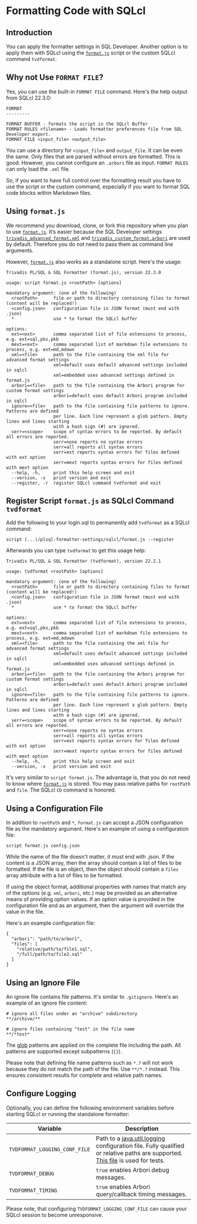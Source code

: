 # Formatting Code with SQLcl

## Introduction

You can apply the formatter settings in SQL Developer. Another option is to apply them with SQLcl using the [`format.js`](format.js) script or the custom SQLcl command `tvdformat`.

## Why not Use `FORMAT FILE`?

Yes, you can use the built-in `FORMAT FILE` command. Here's the help output from SQLcl 22.3.0:

```
FORMAT
---------

FORMAT BUFFER - formats the script in the SQLcl Buffer
FORMAT RULES <filename> - Loads formatter preferences file from SQL Developer export.
FORMAT FILE <input_file> <output_file>
```

You can use a directory for `<input_file>` and `output_file`. It can be even the same. Only files that are parsed without errors are formatted. This is good. However, you cannot configure an `.arbori` file as input. `FORMAT RULES` can only load the `.xml` file. 

So, if you want to have full control over the formatting result you have to use the script or the custom command, especially if you want to format SQL code blocks within Markdown files.

## Using `format.js`

We recommend you download, clone, or fork this repository when you plan to use [`format.js`](format.js). It’s easier because the SQL Developer settings [`trivadis_advanced_format.xml`](../settings/sql_developer/trivadis_advanced_format.xml) and [`trivadis_custom_format.arbori`](../settings/sql_developer/trivadis_custom_format.arbori) are used by default. Therefore you do not need to pass them as command line arguments.

However, [`format.js`](format.js) also works as a standalone script. Here's the usage:

```
Trivadis PL/SQL & SQL Formatter (format.js), version 22.3.0

usage: script format.js <rootPath> [options]

mandatory argument: (one of the following)
  <rootPath>      file or path to directory containing files to format (content will be replaced!)
  <config.json>   configuration file in JSON format (must end with .json)
  *               use * to format the SQLcl buffer

options:
  ext=<ext>       comma separated list of file extensions to process, e.g. ext=sql,pks,pkb
  mext=<ext>      comma separated list of markdown file extensions to process, e.g. ext=md,mdown
  xml=<file>      path to the file containing the xml file for advanced format settings
                  xml=default uses default advanced settings included in sqlcl
                  xml=embedded uses advanced settings defined in format.js
  arbori=<file>   path to the file containing the Arbori program for custom format settings
                  arbori=default uses default Arbori program included in sqlcl
  ignore=<file>   path to the file containing file patterns to ignore. Patterns are defined
                  per line. Each line represent a glob pattern. Empty lines and lines starting
                  with a hash sign (#) are ignored.
  serr=<scope>    scope of syntax errors to be reported. By default all errors are reported.
                  serr=none reports no syntax errors
                  serr=all reports all syntax errors
                  serr=ext reports syntax errors for files defined with ext option
                  serr=mext reports syntax errors for files defined with mext option
  --help, -h,     print this help screen and exit
  --version, -v   print version and exit
  --register, -r  register SQLcl command tvdformat and exit
```

## Register Script `format.js` as SQLcl Command `tvdformat`

Add the following to your login.sql to permanently add `tvdformat` as a SQLcl command:

```
script (...)/plsql-formatter-settings/sqlcl/format.js --register
```

Afterwards you can type `tvdformat` to get this usage help:

```
Trivadis PL/SQL & SQL Formatter (tvdformat), version 22.2.1

usage: tvdformat <rootPath> [options]

mandatory argument: (one of the following)
  <rootPath>      file or path to directory containing files to format (content will be replaced!)
  <config.json>   configuration file in JSON format (must end with .json)
  *               use * to format the SQLcl buffer

options:
  ext=<ext>       comma separated list of file extensions to process, e.g. ext=sql,pks,pkb
  mext=<ext>      comma separated list of markdown file extensions to process, e.g. ext=md,mdown
  xml=<file>      path to the file containing the xml file for advanced format settings
                  xml=default uses default advanced settings included in sqlcl
                  xml=embedded uses advanced settings defined in format.js
  arbori=<file>   path to the file containing the Arbori program for custom format settings
                  arbori=default uses default Arbori program included in sqlcl
  ignore=<file>   path to the file containing file patterns to ignore. Patterns are defined
                  per line. Each line represent a glob pattern. Empty lines and lines starting
                  with a hash sign (#) are ignored.
  serr=<scope>    scope of syntax errors to be reported. By default all errors are reported.
                  serr=none reports no syntax errors
                  serr=all reports all syntax errors
                  serr=ext reports syntax errors for files defined with ext option
                  serr=mext reports syntax errors for files defined with mext option
  --help, -h,     print this help screen and exit
  --version, -v   print version and exit
```

It's very similar to `script format.js`. The advantage is, that you do not need to know where [`format.js`](format.js) is stored. You may pass relative paths for `rootPath` and `file`. The SQLcl `CD` command is honored.

## Using a Configuration File

In addition to `rootPath` and `*`, `format.js` can accept a JSON configuration file as the mandatory argument. Here's an example of using a configuration file:

```
script format.js config.json
```

While the name of the file doesn't matter, it must end with .json. If the content is a JSON array, then the array should contain a list of files to be formatted. If the file is an object, then the object should contain a `files` array attribute with a list of files to be formatted.

If using the object format, additional properties with names that match any of the options (e.g. `xml`, `arbori`, etc.) may be provided as an alternative means of providing option values. If an option value is provided in the configuration file and as an argument, then the argument will override the value in the file.

Here's an example configuration file:

```
{
  "arbori": "path/to/arbori",
  "files": [
    "relative/path/to/file1.sql",
    "/full/path/to/file2.sql"
  ]
}
```

## Using an Ignore File

An ignore file contains file patterns. It's similar to `.gitignore`. Here's an example of an ignore file content:

```
# ignore all files under an "archive" subdirectory
**/archive/**
              
# ignore files containing "test" in the file name
**/*test*
```

The [glob](https://docs.oracle.com/javase/8/docs/api/java/nio/file/FileSystem.html#getPathMatcher-java.lang.String-) patterns are applied on the complete file including the path. All patterns are supported except subpatterns (`{}`).

Please note that defining file name patterns such as `*.?` will not work because they do not match the path of the file. Use `**/*.?` instead. This ensures consistent results for complete and relative path names.

## Configure Logging

Optionally, you can define the following environment variables before starting SQLcl or running the standalone formatter:

Variable | Description
-------- | -----------
`TVDFORMAT_LOGGING_CONF_FILE` | Path to a [java.util.logging](https://docs.oracle.com/en/java/javase/17/core/java-logging-overview.html#GUID-B83B652C-17EA-48D9-93D2-563AE1FF8EDA) configuration file. Fully qualified or relative paths are supported. [This file](../standalone/src/test/resources/logging.conf) is used for tests.
`TVDFORMAT_DEBUG` | `true` enables Arbori debug messages.
`TVDFORMAT_TIMING` |`true` enables Arbori query/callback timing messages.

Please note, that configuring `TVDFORMAT_LOGGING_CONF_FILE` can cause your SQLcl session to become unresponsive.
